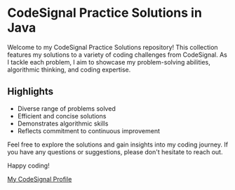 # CodeSignal Practice Solutions in Java

Welcome to my CodeSignal Practice Solutions repository! This collection features my solutions to a variety of coding
challenges from CodeSignal. As I tackle each problem, I aim to showcase my problem-solving abilities, algorithmic
thinking, and coding expertise.

## Highlights

- Diverse range of problems solved
- Efficient and concise solutions
- Demonstrates algorithmic skills
- Reflects commitment to continuous improvement

Feel free to explore the solutions and gain insights into my coding journey. If you have any questions or suggestions,
please don't hesitate to reach out.

Happy coding!

[My CodeSignal Profile](https://app.codesignal.com/profile/aashi_g_ypv)
